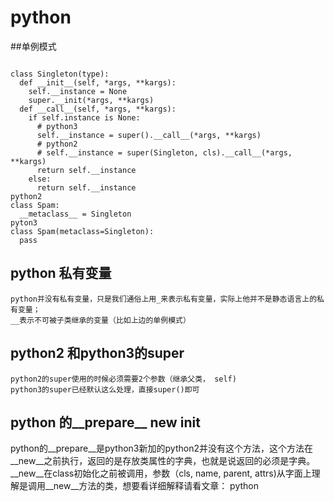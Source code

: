 # python
##单例模式
```

class Singleton(type):
  def __init__(self, *args, **kargs):
    self.__instance = None
    super.__init(*args, **kargs)
  def __call__(self, *args, **kargs):
    if self.instance is None:
      # python3
      self.__instance = super().__call__(*args, **kargs)
      # python2
      # self.__instance = super(Singleton, cls).__call__(*args, **kargs)
      return self.__instance
    else:
      return self.__instance
python2
class Spam:
  __metaclass__ = Singleton
pyton3
class Spam(metaclass=Singleton):
  pass
```

## python 私有变量
```
python并没有私有变量，只是我们通俗上用_来表示私有变量，实际上他并不是静态语言上的私有变量；
__表示不可被子类继承的变量（比如上边的单例模式）
```
## python2 和python3的super
```
python2的super使用的时候必须需要2个参数（继承父类， self)
python3的super已经默认这么处理，直接super()即可
```

## python 的__prepare__ __new__ __init__ 
python的__prepare__是python3新加的python2并没有这个方法，这个方法在__new__之前执行，返回的是存放类属性的字典，也就是说返回的必须是字典。
__new__在class初始化之前被调用，参数（cls, name, parent, attrs)从字面上理解是调用__new__方法的类，想要看详细解释请看文章：
python




